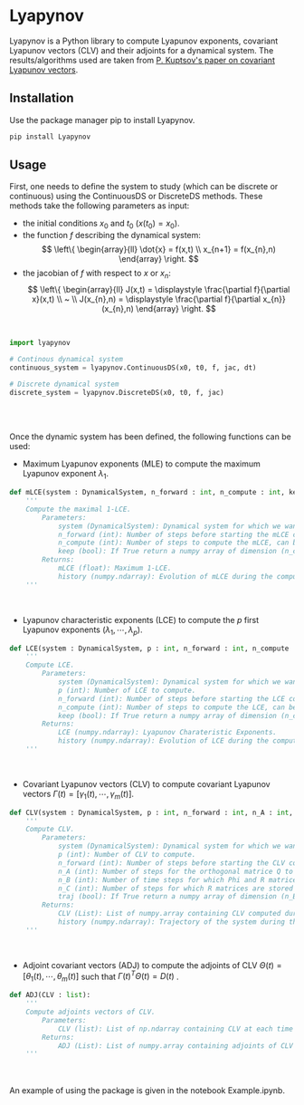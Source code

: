 # Lyapynov

Lyapynov is a Python library to compute Lyapunov exponents, covariant Lyapunov vectors (CLV) and their adjoints for a dynamical system.
The results/algorithms used are taken from [P. Kuptsov's paper on covariant Lyapunov vectors](https://arxiv.org/abs/1105.5228).

## Installation

Use the package manager pip to install Lyapynov.

```bash
pip install Lyapynov
```

## Usage

First, one needs to define the system to study (which can be discrete or continuous) using the ContinuousDS or DiscreteDS methods. These methods take the following parameters as input:
* the initial conditions $x_{0}$ and $t_{0}$ $(x(t_{0}) = x_{0})$.
* the function $f$ describing the dynamical system:
$$
\left\{
    \begin{array}{ll}
        \dot{x} = f(x,t) \\
        x_{n+1} = f(x_{n},n)
    \end{array}
\right. 
$$
* the jacobian of $f$ with respect to $x$ or $x_{n}$:
$$
\left\{
    \begin{array}{ll}
        J(x,t) = \displaystyle \frac{\partial f}{\partial x}(x,t) \\
        ~ \\
        J(x_{n},n) = \displaystyle \frac{\partial f}{\partial x_{n}}(x_{n},n)
    \end{array}
\right. 
$$

</br>

```python
import lyapynov

# Continous dynamical system
continuous_system = lyapynov.ContinuousDS(x0, t0, f, jac, dt)

# Discrete dynamical system
discrete_system = lyapynov.DiscreteDS(x0, t0, f, jac)
```

</br>
</br>

Once the dynamic system has been defined, the following functions can be used:

* Maximum Lyapunov exponents (MLE) to compute the maximum Lyapunov exponent $\lambda_{1}$.
```python
def mLCE(system : DynamicalSystem, n_forward : int, n_compute : int, keep : bool):
    '''
    Compute the maximal 1-LCE.
        Parameters:
            system (DynamicalSystem): Dynamical system for which we want to compute the mLCE.
            n_forward (int): Number of steps before starting the mLCE computation. 
            n_compute (int): Number of steps to compute the mLCE, can be adjusted using keep_evolution.
            keep (bool): If True return a numpy array of dimension (n_compute,) containing the evolution of mLCE.
        Returns:
            mLCE (float): Maximum 1-LCE.
            history (numpy.ndarray): Evolution of mLCE during the computation.
    '''
```

</br>

* Lyapunov characteristic exponents (LCE) to compute the $p$ first Lyapunov exponents $(\lambda_{1}, \cdots, \lambda_{p})$.
```python
def LCE(system : DynamicalSystem, p : int, n_forward : int, n_compute : int, keep : bool):
    '''
    Compute LCE.
        Parameters:
            system (DynamicalSystem): Dynamical system for which we want to compute the LCE.
            p (int): Number of LCE to compute.
            n_forward (int): Number of steps before starting the LCE computation. 
            n_compute (int): Number of steps to compute the LCE, can be adjusted using keep_evolution.
            keep (bool): If True return a numpy array of dimension (n_compute,p) containing the evolution of LCE.
        Returns:
            LCE (numpy.ndarray): Lyapunov Charateristic Exponents.
            history (numpy.ndarray): Evolution of LCE during the computation.
    '''
```

</br>


* Covariant Lyapunov vectors (CLV) to compute covariant Lyapunov vectors $\Gamma(t) = [\gamma_{1}(t), \cdots, \gamma_{m}(t)]$.
```python
def CLV(system : DynamicalSystem, p : int, n_forward : int, n_A : int, n_B : int, n_C : int, traj : bool, check = False):
    '''
    Compute CLV.
        Parameters:
            system (DynamicalSystem): Dynamical system for which we want to compute the mLCE.
            p (int): Number of CLV to compute.
            n_forward (int): Number of steps before starting the CLV computation. 
            n_A (int): Number of steps for the orthogonal matrice Q to converge to BLV.
            n_B (int): Number of time steps for which Phi and R matrices are stored and for which CLV are computed.
            n_C (int): Number of steps for which R matrices are stored in order to converge A to A-. 
            traj (bool): If True return a numpy array of dimension (n_B,system.dim) containing system's trajectory at the times CLV are computed.
        Returns:
            CLV (List): List of numpy.array containing CLV computed during n_B time steps.
            history (numpy.ndarray): Trajectory of the system during the computation of CLV.
    '''
```

</br>


* Adjoint covariant vectors (ADJ) to compute the adjoints of CLV $\Theta(t) = [\theta_{1}(t), \cdots, \theta_{m}(t)]$ such that $\Gamma(t)^{T} \Theta(t) = D(t)$ .
```python
def ADJ(CLV : list):
    '''
    Compute adjoints vectors of CLV.
        Parameters:
            CLV (list): List of np.ndarray containing CLV at each time step: [CLV(t1), ...,CLV(tn)].
        Returns:
            ADJ (List): List of numpy.array containing adjoints of CLV at each time step (each column corresponds to an adjoint).
    '''
```

</br>
</br>
An example of using the package is given in the notebook Example.ipynb.